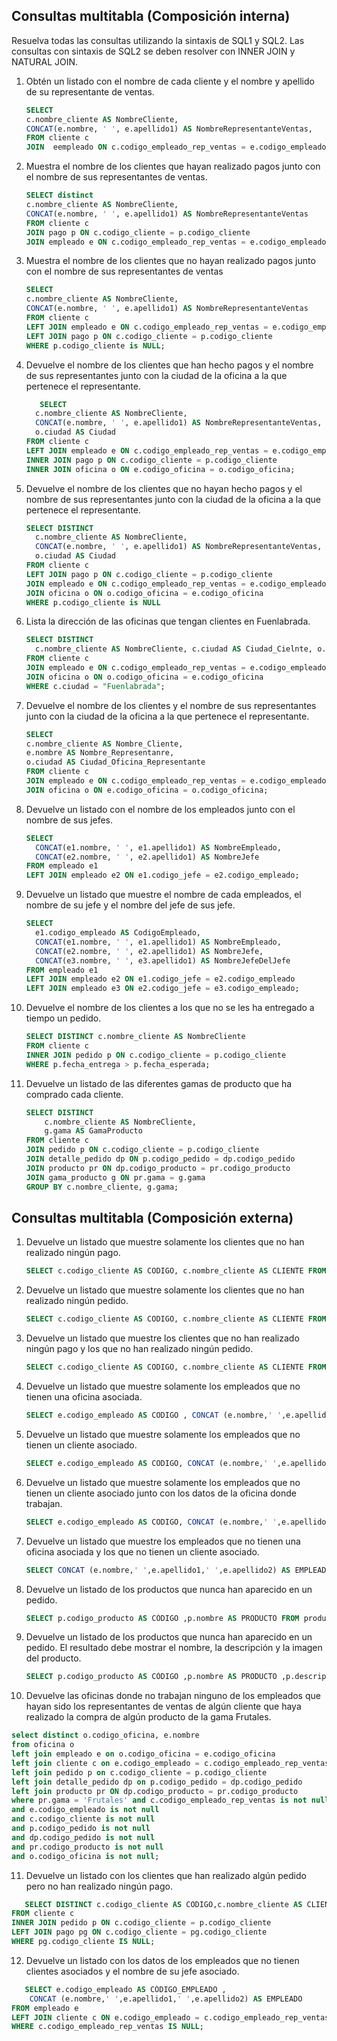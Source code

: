 ## Consultas multitabla (Composición interna)

Resuelva todas las consultas utilizando la sintaxis de SQL1 y SQL2. Las consultas con sintaxis de SQL2 se deben resolver con INNER JOIN y NATURAL JOIN.

1. Obtén un listado con el nombre de cada cliente y el nombre y apellido de su representante de ventas.

   ```sql
   SELECT
   c.nombre_cliente AS NombreCliente,
   CONCAT(e.nombre, ' ', e.apellido1) AS NombreRepresentanteVentas,
   FROM cliente c
   JOIN  eempleado ON c.codigo_empleado_rep_ventas = e.codigo_empleado;
   ```

2. Muestra el nombre de los clientes que hayan realizado pagos junto con el nombre de sus representantes de ventas.

   ```sql
   SELECT distinct
   c.nombre_cliente AS NombreCliente,
   CONCAT(e.nombre, ' ', e.apellido1) AS NombreRepresentanteVentas
   FROM cliente c
   JOIN pago p ON c.codigo_cliente = p.codigo_cliente
   JOIN empleado e ON c.codigo_empleado_rep_ventas = e.codigo_empleado;
   ```

3. Muestra eI nombre de los clientes que no hayan realizado pagos junto con eI nombre de sus representantes de ventas

   ```sql
   SELECT
   c.nombre_cliente AS NombreCliente,
   CONCAT(e.nombre, ' ', e.apellido1) AS NombreRepresentanteVentas
   FROM cliente c
   LEFT JOIN empleado e ON c.codigo_empleado_rep_ventas = e.codigo_empleado
   LEFT JOIN pago p ON c.codigo_cliente = p.codigo_cliente
   WHERE p.codigo_cliente is NULL;
   ```

4. Devuelve el nombre de los clientes que han hecho pagos y el nombre de sus representantes junto con la ciudad de la oficina a la que pertenece el representante.

   ```sql
      SELECT
     c.nombre_cliente AS NombreCliente,
     CONCAT(e.nombre, ' ', e.apellido1) AS NombreRepresentanteVentas,
     o.ciudad AS Ciudad
   FROM cliente c
   LEFT JOIN empleado e ON c.codigo_empleado_rep_ventas = e.codigo_empleado
   INNER JOIN pago p ON c.codigo_cliente = p.codigo_cliente
   INNER JOIN oficina o ON e.codigo_oficina = o.codigo_oficina;
   ```

5. Devuelve el nombre de los clientes que no hayan hecho pagos y el nombre de sus representantes junto con la ciudad de la oficina a la que pertenece el representante.

   ```sql
   SELECT DISTINCT
     c.nombre_cliente AS NombreCliente,
     CONCAT(e.nombre, ' ', e.apellido1) AS NombreRepresentanteVentas,
     o.ciudad AS Ciudad
   FROM cliente c
   LEFT JOIN pago p ON c.codigo_cliente = p.codigo_cliente
   JOIN empleado e ON c.codigo_empleado_rep_ventas = e.codigo_empleado
   JOIN oficina o ON o.codigo_oficina = e.codigo_oficina
   WHERE p.codigo_cliente is NULL
   ```

6. Lista la dirección de las oficinas que tengan clientes en Fuenlabrada.

   ```sql
   SELECT DISTINCT
     c.nombre_cliente AS NombreCliente, c.ciudad AS Ciudad_Cielnte, o.linea_direccion1 AS Direccion_Oficina
   FROM cliente c
   JOIN empleado e ON c.codigo_empleado_rep_ventas = e.codigo_empleado
   JOIN oficina o ON o.codigo_oficina = e.codigo_oficina
   WHERE c.ciudad = "Fuenlabrada";
   ```

7. Devuelve el nombre de los clientes y el nombre de sus representantes junto con la ciudad de la oficina a la que pertenece el representante.

   ```sql
   SELECT
   c.nombre_cliente AS Nombre_Cliente,
   e.nombre AS Nombre_Representanre,
   o.ciudad AS Ciudad_Oficina_Representante
   FROM cliente c
   JOIN empleado e ON c.codigo_empleado_rep_ventas = e.codigo_empleado
   JOIN oficina o ON e.codigo_oficina = o.codigo_oficina;
   ```

8. Devuelve un listado con el nombre de los empleados junto con el nombre de sus jefes.

   ```sql
   SELECT
     CONCAT(e1.nombre, ' ', e1.apellido1) AS NombreEmpleado,
     CONCAT(e2.nombre, ' ', e2.apellido1) AS NombreJefe
   FROM empleado e1
   LEFT JOIN empleado e2 ON e1.codigo_jefe = e2.codigo_empleado;
   ```

9. Devuelve un listado que muestre el nombre de cada empleados, el nombre de su jefe y el nombre del jefe de sus jefe.

   ```sql
   SELECT
     e1.codigo_empleado AS CodigoEmpleado,
     CONCAT(e1.nombre, ' ', e1.apellido1) AS NombreEmpleado,
     CONCAT(e2.nombre, ' ', e2.apellido1) AS NombreJefe,
     CONCAT(e3.nombre, ' ', e3.apellido1) AS NombreJefeDelJefe
   FROM empleado e1
   LEFT JOIN empleado e2 ON e1.codigo_jefe = e2.codigo_empleado
   LEFT JOIN empleado e3 ON e2.codigo_jefe = e3.codigo_empleado;
   ```

10. Devuelve el nombre de los clientes a los que no se les ha entregado a tiempo un pedido.

    ```sql
    SELECT DISTINCT c.nombre_cliente AS NombreCliente
    FROM cliente c
    INNER JOIN pedido p ON c.codigo_cliente = p.codigo_cliente
    WHERE p.fecha_entrega > p.fecha_esperada;
    ```

11. Devuelve un listado de las diferentes gamas de producto que ha comprado cada cliente.

    ```sql
    SELECT DISTINCT
        c.nombre_cliente AS NombreCliente,
        g.gama AS GamaProducto
    FROM cliente c
    JOIN pedido p ON c.codigo_cliente = p.codigo_cliente
    JOIN detalle_pedido dp ON p.codigo_pedido = dp.codigo_pedido
    JOIN producto pr ON dp.codigo_producto = pr.codigo_producto
    JOIN gama_producto g ON pr.gama = g.gama
    GROUP BY c.nombre_cliente, g.gama;

    ```

## Consultas multitabla (Composición externa)

1. Devuelve un listado que muestre solamente los clientes que no han realizado ningún pago.

   ```sql
   SELECT c.codigo_cliente AS CODIGO, c.nombre_cliente AS CLIENTE FROM cliente c LEFT JOIN pago p ON c.codigo_cliente = p.codigo_cliente WHERE p.codigo_cliente IS NULL;
   ```

2. Devuelve un listado que muestre solamente los clientes que no han realizado ningún pedido.

   ```sql
   SELECT c.codigo_cliente AS CODIGO, c.nombre_cliente AS CLIENTE FROM cliente c LEFT JOIN pedido p ON c.codigo_cliente = p.codigo_cliente WHERE p.codigo_cliente IS NULL;
   ```
3. Devuelve un listado que muestre los clientes que no han realizado ningún pago y los que no han realizado ningún
pedido.

   ```sql
   SELECT c.codigo_cliente AS CODIGO, c.nombre_cliente AS CLIENTE FROM cliente c LEFT JOIN pago p ON c.codigo_cliente = p.codigo_cliente LEFT JOIN pedido pd ON c.codigo_cliente = pd.codigo_cliente WHERE p.codigo_cliente IS NULL AND pd.codigo_cliente IS NULL;
   ```
4. Devuelve un listado que muestre solamente los empleados que no tienen una oficina asociada.

   ```sql
   SELECT e.codigo_empleado AS CODIGO , CONCAT (e.nombre,' ',e.apellido1,' ',e.apellido2) AS EMPLEADO FROM empleado e LEFT JOIN oficina o ON e.codigo_oficina = o.codigo_oficina WHERE e.codigo_oficina IS NULL;
   ```
5. Devuelve un listado que muestre solamente los empleados que no tienen un cliente asociado.

   ```sql
   SELECT e.codigo_empleado AS CODIGO, CONCAT (e.nombre,' ',e.apellido1,' ',e.apellido2) AS EMPLEADO FROM empleado e LEFT JOIN cliente c ON e.codigo_empleado = c.codigo_empleado_rep_ventas WHERE c.codigo_empleado_rep_ventas IS NULL ;
   ```
6. Devuelve un listado que muestre solamente los empleados que no tienen un cliente asociado junto con los datos de la oficina donde trabajan.

   ```sql
   SELECT e.codigo_empleado AS CODIGO, CONCAT (e.nombre,' ',e.apellido1,' ',e.apellido2) AS EMPLEADO , o.telefono AS TELEFONO_OFICINA, o.ciudad AS CIUDAD, o.pais AS PAÍS FROM empleado e LEFT JOIN cliente c ON e.codigo_empleado = c.codigo_empleado_rep_ventas INNER JOIN oficina o ON e.codigo_oficina = o.codigo_oficina  WHERE c.codigo_empleado_rep_ventas IS NULL ;
   ```
7. Devuelve un listado que muestre los empleados que no tienen una oficina asociada y los que no tienen un cliente asociado.

   ```sql
   SELECT CONCAT (e.nombre,' ',e.apellido1,' ',e.apellido2) AS EMPLEADO FROM empleado e LEFT JOIN cliente c ON e.codigo_empleado = c.codigo_empleado_rep_ventas WHERE e.codigo_oficina IS NULL AND c.codigo_empleado_rep_ventas IS NULL;
   ```
8. Devuelve un listado de los productos que nunca han aparecido en un pedido.

   ```sql
   SELECT p.codigo_producto AS CÓDIGO ,p.nombre AS PRODUCTO FROM producto p LEFT JOIN detalle_pedido d ON p.codigo_producto = d.codigo_producto WHERE d.codigo_producto IS  NULL;
   ```
9. Devuelve un listado de los productos que nunca han aparecido en un pedido. El resultado debe mostrar el nombre, la descripción y la imagen del producto.

   ```sql
   SELECT p.codigo_producto AS CÓDIGO ,p.nombre AS PRODUCTO ,p.descripcion AS DESCRIPCIÓN , g.imagen AS IMG_GAMA FROM producto p LEFT JOIN detalle_pedido d ON p.codigo_producto = d.codigo_producto INNER JOIN gama_producto g ON p.gama = g.gama WHERE d.codigo_producto IS  NULL;
   ```
10. Devuelve las oficinas donde no trabajan ninguno de los empleados que hayan sido los representantes de ventas de algún cliente que haya realizado la compra de algún producto de la gama Frutales.

   ```sql
   select distinct o.codigo_oficina, e.nombre
   from oficina o
   left join empleado e on o.codigo_oficina = e.codigo_oficina
   left join cliente c on e.codigo_empleado = c.codigo_empleado_rep_ventas
   left join pedido p on c.codigo_cliente = p.codigo_cliente
   left join detalle_pedido dp on p.codigo_pedido = dp.codigo_pedido
   left join producto pr ON dp.codigo_producto = pr.codigo_producto
   where pr.gama = 'Frutales' and c.codigo_empleado_rep_ventas is not null
   and e.codigo_empleado is not null
   and c.codigo_cliente is not null
   and p.codigo_pedido is not null
   and dp.codigo_pedido is not null
   and pr.codigo_producto is not null
   and o.codigo_oficina is not null;

   ```
11. Devuelve un listado con los clientes que han realizado algún pedido pero no han realizado ningún pago.

   ```sql
      SELECT DISTINCT c.codigo_cliente AS CODIGO,c.nombre_cliente AS CLIENTE
   FROM cliente c
   INNER JOIN pedido p ON c.codigo_cliente = p.codigo_cliente
   LEFT JOIN pago pg ON c.codigo_cliente = pg.codigo_cliente
   WHERE pg.codigo_cliente IS NULL;
   ```
12. Devuelve un listado con los datos de los empleados que no tienen clientes asociados y el nombre de su jefe asociado.

   ```sql
      SELECT e.codigo_empleado AS CÓDIGO_EMPLEADO , 
       CONCAT (e.nombre,' ',e.apellido1,' ',e.apellido2) AS EMPLEADO
   FROM empleado e
   LEFT JOIN cliente c ON e.codigo_empleado = c.codigo_empleado_rep_ventas
   WHERE c.codigo_empleado_rep_ventas IS NULL;
   ```